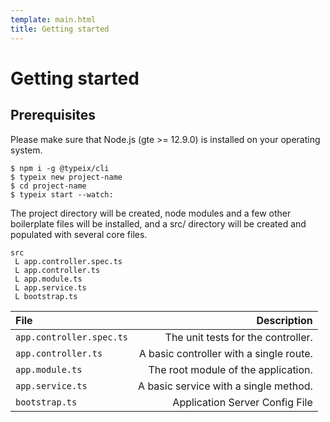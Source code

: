 ```yaml
---
template: main.html
title: Getting started
---
```


# Getting started

## Prerequisites
Please make sure that Node.js (gte >= 12.9.0) is installed on your operating system.

```shell
$ npm i -g @typeix/cli
$ typeix new project-name
$ cd project-name
$ typeix start --watch:
```

The project directory will be created, node modules and a few other boilerplate 
files will be installed, and a src/ directory will be created and populated with several core files.

```text
src
 L app.controller.spec.ts
 L app.controller.ts
 L app.module.ts
 L app.service.ts
 L bootstrap.ts
```

| File                     | Description                             |
| :--                      | --:                                     |    
|`app.controller.spec.ts`  | The unit tests for the controller.      |
|`app.controller.ts`       | A basic controller with a single route. |
|`app.module.ts`           | The root module of the application.     |
|`app.service.ts`          | A basic service with a single method.   |
|`bootstrap.ts`            | Application Server Config File          | 


